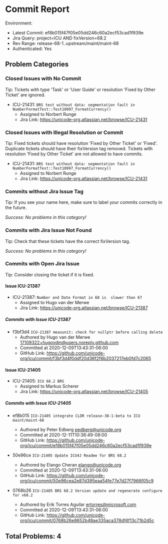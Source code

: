 <!---
Copyright (C) 2018 and later: Unicode, Inc. and others.
License & terms of use: http://www.unicode.org/copyright.html
-->

Commit Report
=============

Environment:
- Latest Commit: ef8b015f47f05e05dd246c60a2ecf53cad1f939e
- Jira Query: project=ICU AND fixVersion=68.2
- Rev Range: release-68-1..upstream/maint/maint-68
- Authenticated: Yes

## Problem Categories
### Closed Issues with No Commit
Tip: Tickets with type 'Task' or 'User Guide' or resolution 'Fixed by Other Ticket' are ignored.

- ICU-21431: `BRS test without data: segmentation fault in NumberFormatTest::Test10997_FormatCurrency()`
	- Assigned to Norbert Runge
	- Jira Link: https://unicode-org.atlassian.net/browse/ICU-21431

### Closed Issues with Illegal Resolution or Commit
Tip: Fixed tickets should have resolution 'Fixed by Other Ticket' or 'Fixed'.
Duplicate tickets should have their fixVersion tag removed.
Tickets with resolution 'Fixed by Other Ticket' are not allowed to have commits.

- ICU-21431: `BRS test without data: segmentation fault in NumberFormatTest::Test10997_FormatCurrency()`
	- Assigned to Norbert Runge
	- Jira Link: https://unicode-org.atlassian.net/browse/ICU-21431


### Commits without Jira Issue Tag
Tip: If you see your name here, make sure to label your commits correctly in the future.

*Success: No problems in this category!*

### Commits with Jira Issue Not Found
Tip: Check that these tickets have the correct fixVersion tag.

*Success: No problems in this category!*

### Commits with Open Jira Issue
Tip: Consider closing the ticket if it is fixed.

#### Issue ICU-21387

- ICU-21387: `Number and Date Format in 68 is  slower than 67`
	- Assigned to Hugo van der Merwe
	- Jira Link: https://unicode-org.atlassian.net/browse/ICU-21387

##### Commits with Issue ICU-21387

- f3bf3d4 `ICU-21387 measunit: check for nullptr before calling delete`
	- Authored by Hugo van der Merwe <17109322+hugovdm@users.noreply.github.com>
	- Committed at 2020-12-09T13:43:31-06:00
	- GitHub Link: https://github.com/unicode-org/icu/commit/f3bf3d4f0ddf20d36f2f6b2037217eb0fd7c2065

#### Issue ICU-21405

- ICU-21405: `ICU 68.2 BRS`
	- Assigned to Markus Scherer
	- Jira Link: https://unicode-org.atlassian.net/browse/ICU-21405

##### Commits with Issue ICU-21405

- ef8b015 `ICU-21405 integrate CLDR release-38-1-beta to ICU maint/maint-68`
	- Authored by Peter Edberg <pedberg@unicode.org>
	- Committed at 2020-12-11T10:36:49-08:00
	- GitHub Link: https://github.com/unicode-org/icu/commit/ef8b015f47f05e05dd246c60a2ecf53cad1f939e

- 50e96ce `ICU-21405 Update ICU4J Readme for BRS 68.2`
	- Authored by Elango Cheran <elango@unicode.org>
	- Committed at 2020-12-09T13:43:31-06:00
	- GitHub Link: https://github.com/unicode-org/icu/commit/50e96cea2e87d395eaa54fe77e7d27f7966f05c9

- 0768b26 `ICU-21405 BRS 68.2 Version update and regenerate configure for v68.2`
	- Authored by Erik Torres Aguilar <ertorres@microsoft.com>
	- Committed at 2020-12-09T13:43:31-06:00
	- GitHub Link: https://github.com/unicode-org/icu/commit/0768b26e8652b48ae335aca378df4f13c71b2d5c


## Total Problems: 4
